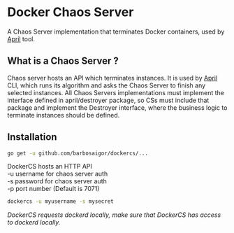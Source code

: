 # Docker Chaos Server  
A Chaos Server implementation that terminates Docker containers, used by [April](https://github.com/barbosaigor/april) tool.

## What is a Chaos Server ?
Chaos server hosts an API which terminates instances. It is used by [April](https://github.com/barbosaigor/april) CLI, 
which runs its algorithm and asks the Chaos Server to finish any selected instances. 
All Chaos Servers implementations must implement the interface defined in april/destroyer package, so CSs must include that package and
implement the Destroyer interface, where the business logic to terminate instances should be defined.  

## Installation  
```bash 
go get -u github.com/barbosaigor/dockercs/...
```  

DockerCS hosts an HTTP API    
-u username for chaos server auth  
-s password for chaos server auth  
-p port number (Default is 7071)  
```bash 
dockercs -u myusername -s mysecret  
``` 

_DockerCS requests dockerd locally, make sure that DockerCS has access to dockerd locally._  

